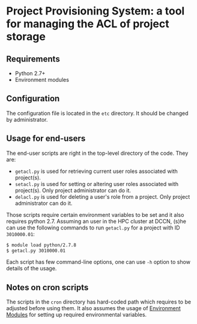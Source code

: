 # Project Provisioning System: a tool for managing the ACL of project storage

## Requirements
- Python 2.7+
- Environment modules

## Configuration
The configuration file is located in the `etc` directory.  It should be changed by administrator.

## Usage for end-users
The end-user scripts are right in the top-level directory of the code.  They are:

- `getacl.py` is used for retrieving current user roles associated with project(s).
- `setacl.py` is used for setting or altering user roles associated with project(s).  Only project administrator can do it.
- `delacl.py` is used for deleting a user's role from a project.  Only project administrator can do it.

Those scripts require certain environment variables to be set and it also requires python 2.7.  Assuming an user in the
HPC cluster at DCCN, (s)he can use the following commands to run `getacl.py` for a project with ID `3010000.01`:

```Bash
$ module load python/2.7.8
$ getacl.py 3010000.01
```

Each script has few command-line options, one can use `-h` option to show details of the usage.  

## Notes on cron scripts
The scripts in the `cron` directory has hard-coded path which requires to be adjusted before using them.  It also assumes
the usage of [Environment Modules](http://modules.sourceforge.net/) for setting up required environmental variables.
